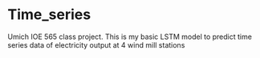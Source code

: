 # Time_series
Umich IOE 565 class project.  This is my basic LSTM model to predict time series data of electricity output at 4 wind mill stations
